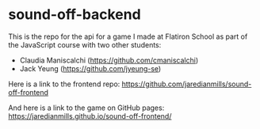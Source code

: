 # sound-off-backend

This is the repo for the api for a game I made at Flatiron School as part of the JavaScript course with two other students:
  - Claudia Maniscalchi (https://github.com/cmaniscalchi)
  - Jack Yeung (https://github.com/jyeung-se)

  Here is a link to the frontend repo: https://github.com/jaredianmills/sound-off-frontend

  And here is a link to the game on GitHub pages: https://jaredianmills.github.io/sound-off-frontend/
